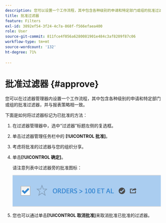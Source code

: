```yaml
---
description: 您可以设置一个工作流程，其中包含各种级别的申请和特定部门或组的批准过滤器，并与报表策略相一致。
title: 批准过滤器
feature: Filters
exl-id: 3892ef54-3f24-4c7a-868f-f566efaea400
role: User
source-git-commit: 811fce4f056a6280081901e484c3af8209f87c06
workflow-type: tm+mt
source-wordcount: '132'
ht-degree: 71%

---
```


# 批准过滤器 {#approve}

您可以在过滤器管理器内设置一个工作流程，其中包含各种级别的申请和特定部门或组的批准过滤器，并与报表策略相一致。

下面是如何将过滤器标记为已批准的方法：

1. 在过滤器管理器中，选中“过滤器”标题左侧的复选框。

1. 单击过滤器管理任务栏中的 **[!UICONTROL 批准]**。

1. 考虑将批准的过滤器与您的组织分享。

1. 单击&#x200B;**[!UICONTROL 确定]**。

   请注意列表中过滤器旁的批准图标：

   ![筛选器管理器显示超过100的订单已批准共享。](assets/seg_approved.png)

1. 您也可以通过单击&#x200B;**[!UICONTROL 取消批准]**&#x200B;来取消批准已批准的过滤器。
